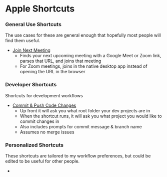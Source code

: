 # Apple Shortcuts

### General Use Shortcuts
The use cases for these are general enough that hopefully most people will find them useful.

- [Join Next Meeting](https://www.icloud.com/shortcuts/14e7cc430ac84ed5b11359b7eed9b327)
    - Finds your next upcoming meeting with a Google Meet or Zoom link, parses that URL, and joins that meeting
    - For Zoom meetings, joins in the native desktop app instead of opening the URL in the browser

### Developer Shortcuts
Shortcuts for development workflows
- [Commit & Push Code Changes](https://www.icloud.com/shortcuts/9ab3586273ac49559e4c08ea493ce1d3)
     - Up front it will ask you what root folder your dev projects are in
     - When the shortcut runs, it will ask you what project you would like to commit changes in
     - Also includes prompts for commit message & branch name
     - Assumes no merge issues

### Personalized Shortcuts
These shortcuts are tailored to my workflow preferences, but could be edited to be useful for other people.

- 

